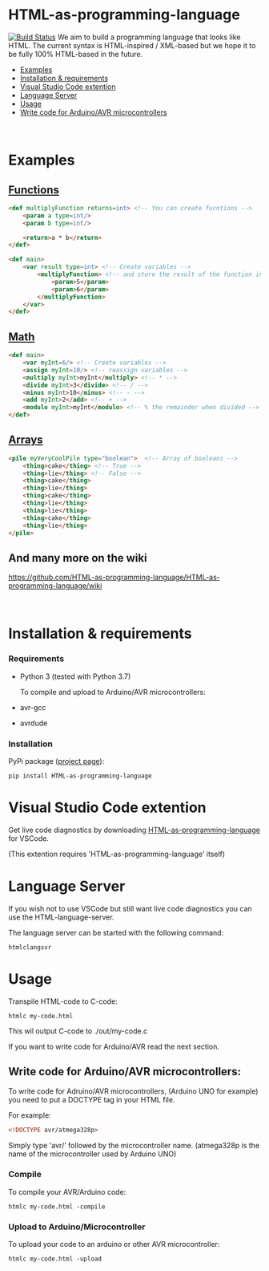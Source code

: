 # HTML-as-programming-language
[![Build Status](https://travis-ci.com/HTML-as-programming-language/HTML-as-programming-language.svg?branch=master)](https://travis-ci.com/HTML-as-programming-language/HTML-as-programming-language)
We aim to build a programming language that looks like HTML. The current syntax is HTML-inspired / XML-based but we hope it to be fully 100% HTML-based in the future.

* [Examples](#examples)
* [Installation & requirements](#installation--requirements)
* [Visual Studio Code extention](#Visual-Studio-Code-extention)
* [Language Server](#Language-Server)
* [Usage](#usage)
* [Write code for Arduino/AVR microcontrollers](#Write-code-for-Arduino/AVR-microcontrollers)

<br/>

# Examples
## [Functions](https://github.com/HTML-as-programming-language/HTML-as-programming-language/wiki/Variables-and-Constants)
```html
<def multiplyFunction returns=int> <!-- You can create fucntions -->
    <param a type=int/>
    <param b type=int/>

    <return>a * b</return>
</def>

<def main>
    <var result type=int> <!-- Create variables -->
        <multiplyFunction> <!-- and store the result of the function in the variable -->
            <param>5</param>
            <param>6</param>
        </multiplyFunction>
    </var>
</def>
```

## [Math](https://github.com/HTML-as-programming-language/HTML-as-programming-language/wiki/Assignments)
```html
<def main>
    <var myInt=6/> <!-- Create variables -->
    <assign myInt=10/> <!-- reassign variables -->
    <multiply myInt>myInt</multiply> <!-- * -->
    <divide myInt>3</divide> <!-- / -->
    <minus myInt>10</minus> <!-- - -->
    <add myInt>2</add> <!-- + -->
    <modulo myInt>myInt</modulo> <!-- % the remainder when divided -->
</def>
```

## [Arrays](https://github.com/HTML-as-programming-language/HTML-as-programming-language/wiki/Piles-%28arrays%29)
```html
<pile myVeryCoolPile type="boolean">  <!-- Array of booleans -->
    <thing>cake</thing> <!-- True -->
    <thing>lie</thing> <!-- False -->
    <thing>cake</thing>
    <thing>lie</thing>
    <thing>cake</thing>
    <thing>lie</thing>
    <thing>lie</thing>
    <thing>cake</thing>
    <thing>lie</thing>
</pile>
```

## And many more on the wiki
https://github.com/HTML-as-programming-language/HTML-as-programming-language/wiki

<br/>

# Installation & requirements

### Requirements
* Python 3 (tested with Python 3.7)

   To compile and upload to Arduino/AVR microcontrollers:

* avr-gcc
* avrdude


### Installation
PyPi package ([project page](https://pypi.org/project/HTML-as-programming-language/)):
```
pip install HTML-as-programming-language
```

# Visual Studio Code extention
Get live code diagnostics by downloading [HTML-as-programming-language](https://marketplace.visualstudio.com/items?itemName=HTML-as-programming-language.html-as-programming-language) for VSCode.

(This extention requires 'HTML-as-programming-language' itself)

# Language Server
If you wish not to use VSCode but still want live code diagnostics you can use the HTML-language-server.

The language server can be started with the following command:
```
htmlclangsvr
```


# Usage
Transpile HTML-code to C-code:
```
htmlc my-code.html
```
This wil output C-code to ./out/my-code.c

If you want to write code for Arduino/AVR read the next section.


## Write code for Arduino/AVR microcontrollers:

To write code for Adruino/AVR microcontrollers, (Arduino UNO for example) you need to put a DOCTYPE tag in your HTML file.

For example:
```HTML
<!DOCTYPE avr/atmega328p>
```
Simply type 'avr/' followed by the microcontroller name.
(atmega328p is the name of the microcontroller used by Arduino UNO)

### Compile
To compile your AVR/Arduino code:
```
htmlc my-code.html -compile
```

### Upload to Arduino/Microcontroller
To upload your code to an arduino or other AVR microcontroller:
```
htmlc my-code.html -upload
```
